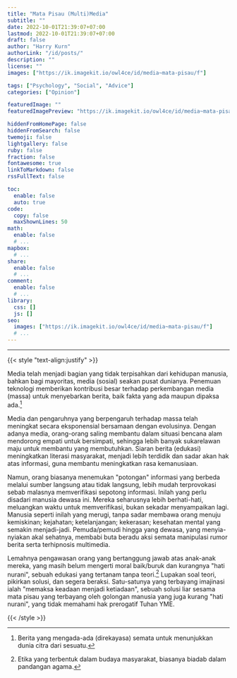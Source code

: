 ```yaml
---
title: "Mata Pisau (Multi)Media"
subtitle: ""
date: 2022-10-01T21:39:07+07:00
lastmod: 2022-10-01T21:39:07+07:00
draft: false
author: "Harry Kurn"
authorLink: "/id/posts/"
description: ""
license: ""
images: ["https://ik.imagekit.io/owl4ce/id/media~mata-pisau/f"]

tags: ["Psychology", "Social", "Advice"]
categories: ["Opinion"]

featuredImage: ""
featuredImagePreview: "https://ik.imagekit.io/owl4ce/id/media~mata-pisau/f"

hiddenFromHomePage: false
hiddenFromSearch: false
twemoji: false
lightgallery: false
ruby: false
fraction: false
fontawesome: true
linkToMarkdown: false
rssFullText: false

toc:
  enable: false
  auto: true
code:
  copy: false
  maxShownLines: 50
math:
  enable: false
  # ...
mapbox:
  # ...
share:
  enable: false
  # ...
comment:
  enable: false
  # ...
library:
  css: []
  js: []
seo:
  images: ["https://ik.imagekit.io/owl4ce/id/media~mata-pisau/f"]
  # ...
---
```


<!--more-->

---

{{< style "text-align:justify" >}}

Media telah menjadi bagian yang tidak terpisahkan dari kehidupan manusia, bahkan bagi mayoritas, media (sosial)
seakan pusat dunianya. Penemuan teknologi memberikan kontribusi besar terhadap perkembangan media (massa) untuk
menyebarkan berita, baik fakta yang ada maupun dipaksa ada.[^1]

[^1]: Berita yang mengada-ada (direkayasa) semata untuk menunjukkan dunia citra dari sesuatu.

Media dan pengaruhnya yang berpengaruh terhadap massa telah meningkat secara eksponensial bersamaan dengan
evolusinya. Dengan adanya media, orang-orang saling membantu dalam situasi bencana alam mendorong empati untuk
bersimpati, sehingga lebih banyak sukarelawan maju untuk membantu yang membutuhkan. Siaran berita (edukasi)
meningkatkan literasi masyarakat, menjadi lebih terdidik dan sadar akan hak atas informasi,
guna membantu meningkatkan rasa kemanusiaan.

Namun, orang biasanya menemukan "potongan" informasi yang berbeda melalui sumber langsung atau tidak langsung,
lebih mudah terprovokasi sebab malasnya memverifikasi sepotong informasi. Inilah yang perlu disadari manusia dewasa
ini. Mereka seharusnya lebih berhati-hati, meluangkan waktu untuk memverifikasi, bukan sekadar menyampaikan lagi.
Manusia seperti inilah yang merugi, tanpa sadar membawa orang menuju kemiskinan; kejahatan; ketelanjangan; kekerasan;
kesehatan mental yang semakin menjadi-jadi. Pemuda/pemudi hingga yang dewasa, yang menyia-nyiakan akal sehatnya,
membabi buta beradu aksi semata manipulasi rumor berita serta terhipnosis multimedia.

Lemahnya pengawasan orang yang bertanggung jawab atas anak-anak mereka, yang masih belum mengerti moral baik/buruk
dan kurangnya "hati nurani", sebuah edukasi yang tertanam tanpa teori.[^2] Lupakan soal teori, pikirkan solusi,
dan segera beraksi. Satu-satunya yang terbayang imajinasi ialah "memaksa keadaan menjadi ketiadaan", sebuah
solusi liar sesama mata pisau yang terbayang oleh golongan manusia yang juga kurang "hati nurani",
yang tidak memahami hak prerogatif Tuhan YME.

[^2]: Etika yang terbentuk dalam budaya masyarakat, biasanya biadab dalam pandangan agama.

{{< /style >}}
